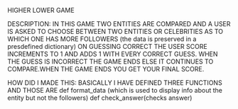 HIGHER LOWER GAME

DESCRIPTION:
IN THIS GAME TWO ENTITIES ARE COMPARED AND A USER IS ASKED TO CHOOSE BETWEEN TWO ENTITIES OR CELEBRITIES AS TO WHICH ONE HAS MORE FOLLOWERS (the data is preserved in a presdefined dictionary)
ON GUESSING CORRECT THE USER SCORE INCREMENTS TO 1 AND ADDS 1 WITH EVERY CORRECT GUESS. WHEN THE GUESS IS INCORRECT THE GAME ENDS ELSE IT CONTINUES TO COMPARE.WHEN THE GAME ENDS YOU GET YOUR FINAL 
SCORE.

HOW DID I MADE THIS:
BASICALLY I HAVE DEFINED THREE FUNCTIONS AND THOSE ARE
def format_data (which is used to display info about the entity but not the followers)
def check_answer(checks answer)
